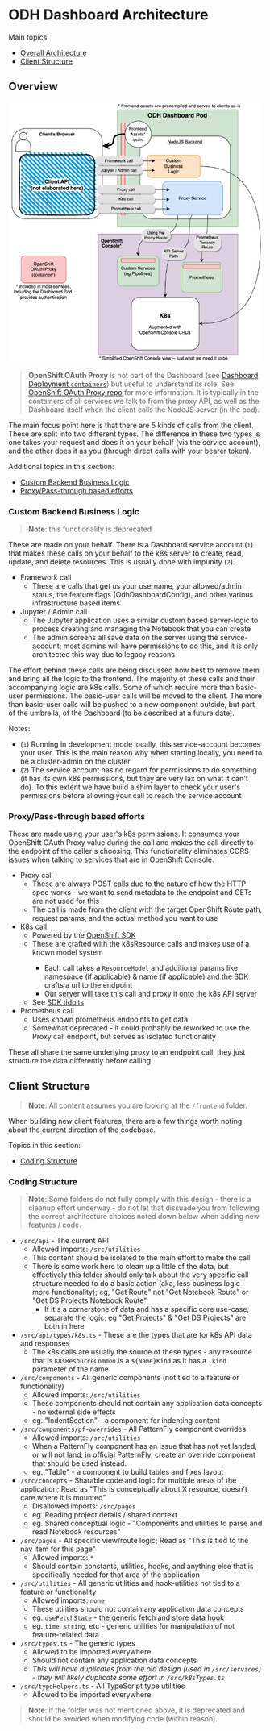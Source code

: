 [Dashboard Deployment `containers`]: ../manifests/base/deployment.yaml
[OpenShift OAuth Proxy repo]: https://github.com/openshift/oauth-proxy
[OpenShift SDK]: https://github.com/openshift/dynamic-plugin-sdk
[SDK tidbits]: SDK.md

# ODH Dashboard Architecture

Main topics:

- [Overall Architecture](#overview)
- [Client Structure](#client-structure)

## Overview

![Overview](./meta/arch-overview.png)

> **OpenShift OAuth Proxy** is not part of the Dashboard (see [Dashboard Deployment `containers`]) but useful to understand its role. See [OpenShift OAuth Proxy repo] for more information. It is typically in the containers of all services we talk to from the proxy API, as well as the Dashboard itself when the client calls the NodeJS server (in the pod).

The main focus point here is that there are 5 kinds of calls from the client. These are split into two different types. The difference in these two types is one takes your request and does it on your behalf (via the service account), and the other does it as you (through direct calls with your bearer token).

Additional topics in this section:

- [Custom Backend Business Logic](#custom-backend-business-logic)
- [Proxy/Pass-through based efforts](#proxypass-through-based-efforts)

### Custom Backend Business Logic

> **Note**: this functionality is deprecated

These are made on your behalf. There is a Dashboard service account (`1`) that makes these calls on your behalf to the k8s server to create, read, update, and delete resources. This is usually done with impunity (`2`).

- Framework call
  - These are calls that get us your username, your allowed/admin status, the feature flags (OdhDashboardConfig), and other various infrastructure based items
- Jupyter / Admin call
  - The Jupyter application uses a similar custom based server-logic to process creating and managing the Notebook that you can create
  - The admin screens all save data on the server using the service-account; most admins will have permissions to do this, and it is only architected this way due to legacy reasons

The effort behind these calls are being discussed how best to remove them and bring all the logic to the frontend. The majority of these calls and their accompanying logic are k8s calls. Some of which require more than basic-user permissions. The basic-user calls will be moved to the client. The more than basic-user calls will be pushed to a new component outside, but part of the umbrella, of the Dashboard (to be described at a future date).

Notes:

- (`1`) Running in development mode locally, this service-account becomes your user. This is the main reason why when starting locally, you need to be a cluster-admin on the cluster
- (`2`) The service account has no regard for permissions to do something (it has its own k8s permissions, but they are very lax on what it can't do). To this extent we have build a shim layer to check your user's permissions before allowing your call to reach the service account

### Proxy/Pass-through based efforts

These are made using your user's k8s permissions. It consumes your OpenShift OAuth Proxy value during the call and makes the call directly to the endpoint of the caller's choosing. This functionality eliminates CORS issues when talking to services that are in OpenShift Console.

- Proxy call
  - These are always POST calls due to the nature of how the HTTP spec works - we want to send metadata to the endpoint and GETs are not used for this
  - The call is made from the client with the target OpenShift Route path, request params, and the actual method you want to use
- K8s call
  - Powered by the [OpenShift SDK]
  - These are crafted with the k8s<Verb>Resource calls and makes use of a known model system
    - Each call takes a `ResourceModel` and additional params like namespace (if applicable) & name (if applicable) and the SDK crafts a url to the endpoint
    - Our server will take this call and proxy it onto the k8s API server
  - See [SDK tidbits]
- Prometheus call
  - Uses known prometheus endpoints to get data
  - Somewhat deprecated - it could probably be reworked to use the Proxy call endpoint, but serves as isolated functionality

These all share the same underlying proxy to an endpoint call, they just structure the data differently before calling.

## Client Structure

> **Note**: All content assumes you are looking at the `/frontend` folder.

When building new client features, there are a few things worth noting about the current direction of the codebase.

Topics in this section:

- [Coding Structure](#coding-structure)

### Coding Structure

> **Note**: Some folders do not fully comply with this design - there is a cleanup effort underway - do not let that dissuade you from following the correct architecture choices noted down below when adding new features / code.

- `/src/api` - The current API
  - Allowed imports: `/src/utilities`
  - This content should be isolated to the main effort to make the call
  - There is some work here to clean up a little of the data, but effectively this folder should only talk about the very specific call structure needed to do a basic action (aka, less business logic - more functionality); eg, "Get Route" not "Get Notebook Route" or "Get DS Projects Notebook Route"
    - If it's a cornerstone of data and has a specific core use-case, separate the logic; eg "Get Projects" & "Get DS Projects" are both in here
- `/src/api/types/k8s.ts` - These are the types that are for k8s API data and responses
  - The k8s calls are usually the source of these types - any resource that is `K8sResourceCommon` is a `${Name}Kind` as it has a `.kind` parameter of the name
- `/src/components` - All generic components (not tied to a feature or functionality)
  - Allowed imports: `/src/utilities`
  - These components should not contain any application data concepts - no external side effects
  - eg. "IndentSection" - a component for indenting content
- `/src/components/pf-overrides` - All PatternFly component overrides
  - Allowed imports: `/src/utilities`
  - When a PatternFly component has an issue that has not yet landed, or will not land, in official PatternFly, create an override component that should be used instead.
  - eg. "Table" - a component to build tables and fixes layout
- `/src/concepts` - Sharable code and logic for multiple areas of the application; Read as "This is conceptually about X resource, doesn't care where it is mounted"
  - Disallowed imports: `/src/pages`
  - eg. Reading project details / shared context
  - eg. Shared conceptual logic - "Components and utilities to parse and read Notebook resources"
- `/src/pages` - All specific view/route logic; Read as "This is tied to the nav item for this page"
  - Allowed imports: `*`
  - Should contain constants, utilities, hooks, and anything else that is specifically needed for that area of the application
- `/src/utilities` - All generic utilities and hook-utilities not tied to a feature or functionality
  - Allowed imports: `none`
  - These utilities should not contain any application data concepts
  - eg. `useFetchState` - the generic fetch and store data hook
  - eg. `time`, `string`, etc - generic utilities for manipulation of not feature-related data
- `/src/types.ts` - The generic types
  - Allowed to be imported everywhere
  - Should not contain any application data concepts
  - _This will have duplicates from the old design (used in `/src/services`) - they will likely duplicate some effort in `/src/k8sTypes.ts`_
- `/src/typeHelpers.ts` - All TypeScript type utilities
  - Allowed to be imported everywhere

> **Note**: if the folder was not mentioned above, it is deprecated and should be avoided when modifying code (within reason).
